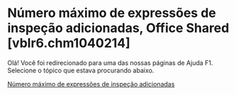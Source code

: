 
# Número máximo de expressões de inspeção adicionadas, Office Shared [vblr6.chm1040214]

Olá! Você foi redirecionado para uma das nossas páginas de Ajuda F1. Selecione o tópico que estava procurando abaixo.

[Número máximo de expressões de inspeção adicionadas](http://msdn.microsoft.com/library/eab74d57-80bd-da4b-a114-8f1c7b8f2cfc%28Office.15%29.aspx)
